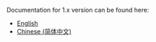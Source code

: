 Documentation for 1.x version can be found here:
- [English](1_version_en.md)
- [Chinese (简体中文)](1_version_cn.md)
